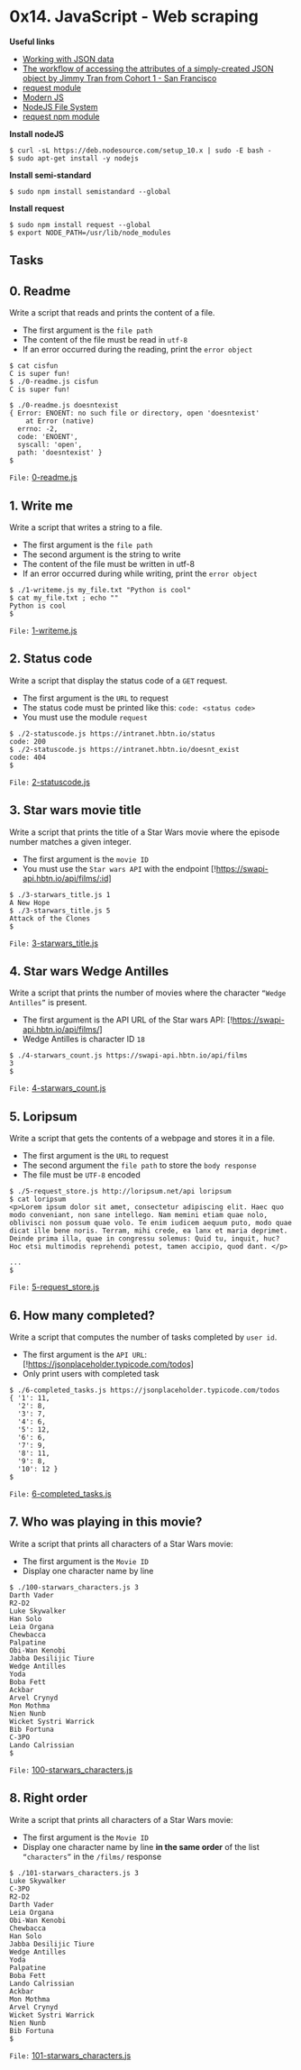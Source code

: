 # 0x14. JavaScript - Web scraping

**Useful links**
- [Working with JSON data](https://developer.mozilla.org/en-US/docs/Learn/JavaScript/Objects/JSON)
- [The workflow of accessing the attributes of a simply-created JSON object by Jimmy Tran from Cohort 1 - San Francisco](https://medium.com/@vietkieutie/the-workflow-of-accessing-the-attributes-of-a-simply-created-json-object-82a5b33e2319)
- [request module](https://github.com/request/request)
- [Modern JS](https://github.com/mbeaudru/modern-js-cheatsheet)
- [NodeJS File System](https://nodejs.org/api/fs.html#fs_filehandle_writefile_data_options)
- [request npm module](https://github.com/request/request)

**Install nodeJS**
```shell
$ curl -sL https://deb.nodesource.com/setup_10.x | sudo -E bash -
$ sudo apt-get install -y nodejs
```

**Install semi-standard**
```shell
$ sudo npm install semistandard --global
```

**Install request**
```shell
$ sudo npm install request --global
$ export NODE_PATH=/usr/lib/node_modules
```

## Tasks
## 0. Readme
Write a script that reads and prints the content of a file.

- The first argument is the `file path`
- The content of the file must be read in `utf-8`
- If an error occurred during the reading, print the `error object`

```shell
$ cat cisfun
C is super fun!
$ ./0-readme.js cisfun
C is super fun!

$ ./0-readme.js doesntexist
{ Error: ENOENT: no such file or directory, open 'doesntexist'
    at Error (native)
  errno: -2,
  code: 'ENOENT',
  syscall: 'open',
  path: 'doesntexist' }
$
```

`File:` [0-readme.js](0-readme.js|)


## 1. Write me
Write a script that writes a string to a file.

- The first argument is the `file path`
- The second argument is the string to write
- The content of the file must be written in utf-8
- If an error occurred during while writing, print the `error object`

```shell
$ ./1-writeme.js my_file.txt "Python is cool"
$ cat my_file.txt ; echo ""
Python is cool
$
```

`File:` [1-writeme.js](1-writeme.js)


## 2. Status code
Write a script that display the status code of a `GET` request.

- The first argument is the `URL` to request
- The status code must be printed like this: `code: <status code>`
- You must use the module `request`

```shell
$ ./2-statuscode.js https://intranet.hbtn.io/status
code: 200
$ ./2-statuscode.js https://intranet.hbtn.io/doesnt_exist
code: 404
$
```

`File:` [2-statuscode.js](2-statuscode.js)


## 3. Star wars movie title
Write a script that prints the title of a Star Wars movie where the episode number matches a given integer.

- The first argument is the `movie ID`
- You must use the `Star wars API` with the endpoint [!https://swapi-api.hbtn.io/api/films/:id]

```shell
$ ./3-starwars_title.js 1
A New Hope
$ ./3-starwars_title.js 5
Attack of the Clones
$
```

`File:` [3-starwars_title.js](3-starwars_title.js)


## 4. Star wars Wedge Antilles
Write a script that prints the number of movies where the character `“Wedge Antilles”` is present.

- The first argument is the API URL of the Star wars API: [!https://swapi-api.hbtn.io/api/films/]
 - Wedge Antilles is character ID `18`

```shell
$ ./4-starwars_count.js https://swapi-api.hbtn.io/api/films
3
$
```

`File:` [4-starwars_count.js](4-starwars_count.js)


## 5. Loripsum
Write a script that gets the contents of a webpage and stores it in a file.

- The first argument is the `URL` to request
- The second argument the `file path` to store the `body response`
- The file must be `UTF-8` encoded

```shell
$ ./5-request_store.js http://loripsum.net/api loripsum
$ cat loripsum
<p>Lorem ipsum dolor sit amet, consectetur adipiscing elit. Haec quo modo conveniant, non sane intellego. Nam memini etiam quae nolo, oblivisci non possum quae volo. Te enim iudicem aequum puto, modo quae dicat ille bene noris. Terram, mihi crede, ea lanx et maria deprimet. Deinde prima illa, quae in congressu solemus: Quid tu, inquit, huc? Hoc etsi multimodis reprehendi potest, tamen accipio, quod dant. </p>

...
$
```

`File:` [5-request_store.js](5-request_store.js)


## 6. How many completed?
Write a script that computes the number of tasks completed by `user id`.

- The first argument is the `API URL`: [!https://jsonplaceholder.typicode.com/todos]
- Only print users with completed task

```shell
$ ./6-completed_tasks.js https://jsonplaceholder.typicode.com/todos
{ '1': 11,
  '2': 8,
  '3': 7,
  '4': 6,
  '5': 12,
  '6': 6,
  '7': 9,
  '8': 11,
  '9': 8,
  '10': 12 }
$
```

`File:` [6-completed_tasks.js](6-completed_tasks.js)


## 7. Who was playing in this movie?
Write a script that prints all characters of a Star Wars movie:

- The first argument is the `Movie ID`
- Display one character name by line

```shell
$ ./100-starwars_characters.js 3
Darth Vader
R2-D2
Luke Skywalker
Han Solo
Leia Organa
Chewbacca
Palpatine
Obi-Wan Kenobi
Jabba Desilijic Tiure
Wedge Antilles
Yoda
Boba Fett
Ackbar
Arvel Crynyd
Mon Mothma
Nien Nunb
Wicket Systri Warrick
Bib Fortuna
C-3PO
Lando Calrissian
$
```

`File:` [100-starwars_characters.js](100-starwars_characters.js)


## 8. Right order
Write a script that prints all characters of a Star Wars movie:

- The first argument is the `Movie ID`
- Display one character name by line **in the same order** of the list `“characters”` in the `/films/` response

```shell
$ ./101-starwars_characters.js 3
Luke Skywalker
C-3PO
R2-D2
Darth Vader
Leia Organa
Obi-Wan Kenobi
Chewbacca
Han Solo
Jabba Desilijic Tiure
Wedge Antilles
Yoda
Palpatine
Boba Fett
Lando Calrissian
Ackbar
Mon Mothma
Arvel Crynyd
Wicket Systri Warrick
Nien Nunb
Bib Fortuna
$
```

`File:` [101-starwars_characters.js](101-starwars_characters.js)
